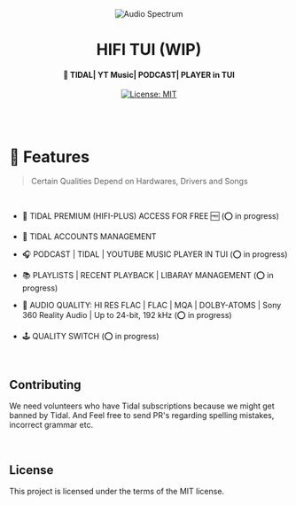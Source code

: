 <div align="center">
        <img src="https://cdn.jsdelivr.net/gh/sachinsenal0x64/picx-images-hosting@master/audio-Spectrum-.2jn5ghwym6w0.gif" alt="Audio Spectrum">        
        <h1>HIFI TUI (WIP)</h1>
        
</div>

<h4 align="center"> 🎵 TIDAL| YT Music| PODCAST| PLAYER in TUI</h4>

<div align="center">
        
  [![License: MIT](https://img.shields.io/badge/License-MIT-orange.svg)](https://opensource.org/licenses/MIT)

</div>

<br><br>

# 🚀 Features

> Certain Qualities Depend on Hardwares, Drivers and Songs
<br>

- 🍟 TIDAL PREMIUM (HIFI-PLUS) ACCESS FOR FREE 🆓  (⭕ in progress)
  
- 👤 TIDAL ACCOUNTS MANAGEMENT 

- 🎧 PODCAST | TIDAL | YOUTUBE MUSIC PLAYER IN TUI  (⭕ in progress)

- 📚 PLAYLISTS | RECENT PLAYBACK | LIBARAY MANAGEMENT  (⭕ in progress)

- 📀 AUDIO QUALITY: HI RES FLAC | FLAC | MQA | DOLBY-ATOMS | Sony 360 Reality Audio | Up to 24-bit, 192 kHz  (⭕ in progress)

- 🕹 QUALITY SWITCH  (⭕ in progress)

<br>

## Contributing

We need volunteers who have Tidal subscriptions because we might get banned by Tidal. And Feel free to send PR's regarding spelling mistakes, incorrect grammar etc.

<br>

## License

This project is licensed under the terms of the MIT license.
